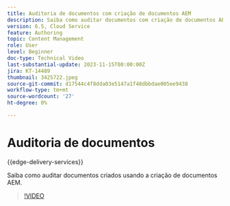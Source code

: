 ```yaml
---
title: Auditoria de documentos com criação de documentos AEM
description: Saiba como auditar documentos com criação de documentos AEM
version: 6.5, Cloud Service
feature: Authoring
topic: Content Management
role: User
level: Beginner
doc-type: Technical Video
last-substantial-update: 2023-11-15T00:00:00Z
jira: KT-14489
thumbnail: 3425722.jpeg
source-git-commit: d17544c4f8dda03e5147a1f48dbbdae005ee9438
workflow-type: tm+mt
source-wordcount: '27'
ht-degree: 0%

---
```



# Auditoria de documentos

{{edge-delivery-services}}

Saiba como auditar documentos criados usando a criação de documentos AEM.

>[!VIDEO](https://video.tv.adobe.com/v/3425722/?learn=on)

